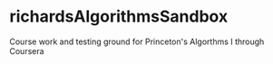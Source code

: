 richardsAlgorithmsSandbox
=========================

Course work and testing ground for Princeton's Algorthms I through Coursera
